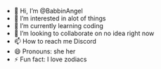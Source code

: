 - 👋 Hi, I’m @BabbinAngel
- 👀 I’m interested in alot of things
- 🌱 I’m currently learning coding
- 💞️ I’m looking to collaborate on no idea right now
- 📫 How to reach me Discord
- 😄 Pronouns: she her
- ⚡ Fun fact: I love zodiacs

<!---
BabbinAngel/BabbinAngel is a ✨ special ✨ repository because its `README.md` (this file) appears on your GitHub profile.
You can click the Preview link to take a look at your changes.
--->
